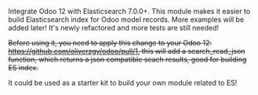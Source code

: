 Integrate Odoo 12 with Elasticsearch 7.0.0+. This module makes it easier to build Elasticsearch index for Odoo model records. More examples will be added later! It's newly refactored and more tests are still needed! 

~~Before using it, you need to apply this change to your Odoo 12: https://github.com/oliverzgy/odoo/pull/1, this will add a search_read_json function, which returns a json compatible seach results, good for building ES index.~~

It could be used as a starter kit to build your own module related to ES! 
